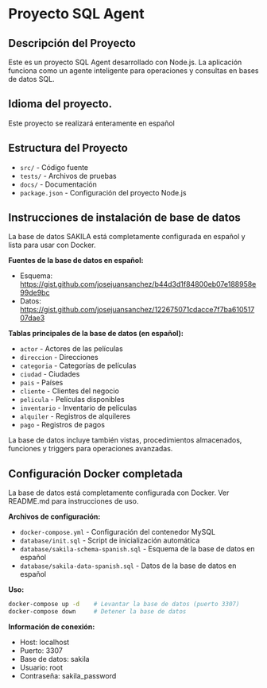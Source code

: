 # Proyecto SQL Agent

## Descripción del Proyecto

Este es un proyecto SQL Agent desarrollado con Node.js. La aplicación funciona como un agente inteligente para operaciones y consultas en bases de datos SQL.

## Idioma del proyecto.

Este proyecto se realizará enteramente en español

## Estructura del Proyecto

- `src/` - Código fuente  
- `tests/` - Archivos de pruebas  
- `docs/` - Documentación  
- `package.json` - Configuración del proyecto Node.js


## Instrucciones de instalación de base de datos
La base de datos SAKILA está completamente configurada en español y lista para usar con Docker.

**Fuentes de la base de datos en español:**
- Esquema: https://gist.github.com/josejuansanchez/b44d3d1f84800eb07e188958e99de9bc
- Datos: https://gist.github.com/josejuansanchez/122675071cdacce7f7ba61051707dae3

**Tablas principales de la base de datos (en español):**
- `actor` - Actores de las películas
- `direccion` - Direcciones
- `categoria` - Categorías de películas
- `ciudad` - Ciudades
- `pais` - Países
- `cliente` - Clientes del negocio
- `pelicula` - Películas disponibles
- `inventario` - Inventario de películas
- `alquiler` - Registros de alquileres
- `pago` - Registros de pagos

La base de datos incluye también vistas, procedimientos almacenados, funciones y triggers para operaciones avanzadas.

## Configuración Docker completada
La base de datos está completamente configurada con Docker. Ver README.md para instrucciones de uso.

**Archivos de configuración:**
- `docker-compose.yml` - Configuración del contenedor MySQL
- `database/init.sql` - Script de inicialización automática
- `database/sakila-schema-spanish.sql` - Esquema de la base de datos en español
- `database/sakila-data-spanish.sql` - Datos de la base de datos en español

**Uso:**
```bash
docker-compose up -d    # Levantar la base de datos (puerto 3307)
docker-compose down     # Detener la base de datos
```

**Información de conexión:**
- Host: localhost
- Puerto: 3307
- Base de datos: sakila
- Usuario: root
- Contraseña: sakila_password